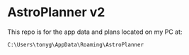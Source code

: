 # AstroPlanner v2

This repo is for the app data and plans located on my PC at:

    C:\Users\tonyg\AppData\Roaming\AstroPlanner
    
    
